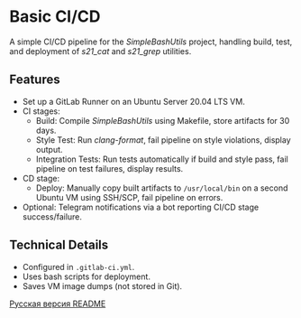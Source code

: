 # Basic CI/CD

A simple CI/CD pipeline for the *SimpleBashUtils* project, handling build, test, and deployment of *s21_cat* and *s21_grep* utilities.

## Features
- Set up a GitLab Runner on an Ubuntu Server 20.04 LTS VM.
- CI stages:
  - Build: Compile *SimpleBashUtils* using Makefile, store artifacts for 30 days.
  - Style Test: Run *clang-format*, fail pipeline on style violations, display output.
  - Integration Tests: Run tests automatically if build and style pass, fail pipeline on test failures, display results.
- CD stage:
  - Deploy: Manually copy built artifacts to `/usr/local/bin` on a second Ubuntu VM using SSH/SCP, fail pipeline on errors.
- Optional: Telegram notifications via a bot reporting CI/CD stage success/failure.

## Technical Details
- Configured in `.gitlab-ci.yml`.
- Uses bash scripts for deployment.
- Saves VM image dumps (not stored in Git).

[Русская версия README](README_RUS.md)
